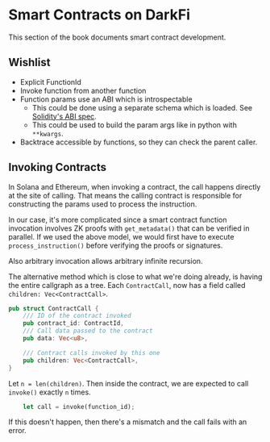 # Smart Contracts on DarkFi

This section of the book documents smart contract development.

## Wishlist

* Explicit FunctionId
* Invoke function from another function
* Function params use an ABI which is introspectable
    * This could be done using a separate schema which is loaded.
      See [Solidity's ABI spec](https://docs.soliditylang.org/en/latest/abi-spec.html).
    * This could be used to build the param args like in python with `**kwargs`.
* Backtrace accessible by functions, so they can check the parent caller.

## Invoking Contracts

In Solana and Ethereum, when invoking a contract, the call happens directly
at the site of calling. That means the calling contract is responsible for
constructing the params used to process the instruction.

In our case, it's more complicated since a smart contract function invocation
involves ZK proofs with `get_metadata()` that can be verified in parallel.
If we used the above model, we would first have to execute
`process_instruction()` before verifying the proofs or signatures.

Also arbitrary invocation allows arbitrary infinite recursion.

The alternative method which is close to what we're doing already, is having
the entire callgraph as a tree. Each `ContractCall`, now has a field called
`children: Vec<ContractCall>`.

```rust
pub struct ContractCall {
    /// ID of the contract invoked
    pub contract_id: ContractId,
    /// Call data passed to the contract
    pub data: Vec<u8>,

    /// Contract calls invoked by this one
    pub children: Vec<ContractCall>,
}
```

Let `n = len(children)`. Then inside the contract, we are expected to
call `invoke()` exactly `n` times.

```rust
    let call = invoke(function_id);
```

If this doesn't happen, then there's a mismatch and the call fails with an
error.

